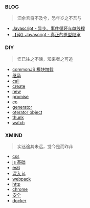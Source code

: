 ### BLOG

> 汩余若将不及兮，恐年岁之不吾与

- [Javascript - 异步、事件循环与单线程](https://github.com/simdd/diy/issues/3)
- [【译】Javascript - 真正的原型继承](https://github.com/simdd/diy/issues/1)

### DIY

> 悟已往之不谏，知来者之可追

- [commonJS 模块加载](./diy/pack/src/index.js)
- [继承](./diy/inherit)
- [call](./diy/this/call.js)
- [create](./diy/this/create.js)
- [new](./diy/this/new.js)
- [promise](./diy/promise/test.js)
- [co](./diy/iterator/co.js)
- [generator](./diy/iterator/generator.js)
- [oterator object](./diy/iterator/object.js)
- [thunk](./diy/iterator/thunk.js)
- [watch](./diy/watch)

### XMIND

> 实迷途其未远，觉今是而昨非

- [css](./xmind/css.xmind)
- [js 基础](./xmind/js基础.xmind)
- [es6](./xmind/es6.xmind)
- [深入 js](./xmind/深入js.xmind)
- [webpack](./xmind/webpack.xmind)
- [http](./xmind/http.xmind)
- [chrome](./xmind/chrome.xmind)
- [安全](./xmind/安全.xmind)
- [docker](./xmind/docker.xmind)
